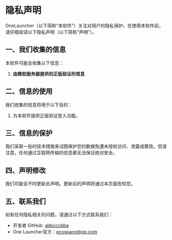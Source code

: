 # 隐私声明

OneLauncher（以下简称“本软件”）关注对用户的隐私保护。在使用本软件前，请仔细阅读以下隐私声明（以下简称“声明”）。

## 一、我们收集的信息
本软件可能会收集以下信息：
1. **由微软服务器提供的正版验证的信息**

## 二、信息的使用
我们收集的信息将用于以下目的：
1. 为本软件提供正版验证登入功能。

## 三、信息的保护
我们采取一些的技术措施来试图保护您的数据免遭未授权访问、泄露或篡改。但请注意，任何通过互联网传输的信息都无法保证绝对安全。

## 四、声明修改
我们可能会不时更新此声明。更新后的声明将通过本页面告知您。

## 五、联系我们
如有任何隐私相关的问题，请通过以下方式联系我们：
- 开发者 GitHub: [abbcccbba](https://github.com/abbcccbba)
- One Launcher官方：ecospace@qq.com
